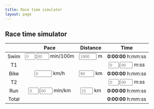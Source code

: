 ```yaml
---
title: Race time simulator
layout: page
---
```


## Race time simulator

|       |     Pace    | Distance |     Time    |
|:-----:|:-----------:|:--------:|:-----------:|
|  Swim |  <input type="text" id="swim_pace_minutes" placeholder="0" maxlength="1" size="1" onKeyPress='validateNumber(event)' onInput='calculateTime()'>:<input type="text" id="swim_pace_seconds" placeholder="00" maxlength="2" size="2" onkeypress='validateNumber(event)' onInput='calculateTime()'> min/100m |  <input type="text" id="swim_distance" placeholder="1900" maxlength="4" size="4" onKeyPress='validateNumber(event)' onInput='calculateTime()'> m  | <span style="font-weight:bold" id="swim_time">0:00:00</span> h:mm:ss |
|   T1  |             |          | <input type="text" id="t1_minutes" placeholder="0" maxlength="1" size="1" onKeyPress='validateNumber(event)' onInput='calculateTime()'>:<input type="text" id="t1_seconds" placeholder="00" maxlength="2" size="2" onKeyPress='validateNumber(event)' onInput='calculateTime()'> m:ss |
|  Bike |  <input type="text" id="bike_pace" placeholder="0"  maxlength="4" size="4" onkeypress='validateNumber(event)' onInput='calculateTime()'> km/h | <input type="text" id="bike_distance" placeholder="90" maxlength="3" size="3" onKeyPress='validateNumber(event)' onInput='calculateTime()'> km | <span style="font-weight:bold" id="bike_time">0:00:00</span> h:mm:ss |
|   T2  |             |          | <input type="text" id="t2_minutes" placeholder="0" maxlength="1" size="1" onKeyPress='validateNumber(event)' onInput='calculateTime()'>:<input type="text" id="t2_seconds" placeholder="00" maxlength="2" size="2" onKeyPress='validateNumber(event)' onInput='calculateTime()'> m:ss |
|  Run  |  <input type="text" id="run_pace_minutes" placeholder="0" maxlength="1" size="1" onKeyPress='validateNumber(event)' onInput='calculateTime()'>:<input type="text" id="run_pace_seconds" placeholder="00" maxlength="2" size="2" onkeypress='validateNumber(event)' onInput='calculateTime()'> min/km | <input type="text" id="run_distance" placeholder="21" maxlength="2" size="2" onKeyPress='validateNumber(event)' onInput='calculateTime()'> km | <span style="font-weight:bold" id="run_time">0:00:00</span> h:mm:ss |
| Total |             |          | <span style="font-weight:bold" id="total_time">0:00:00</span> h:mm:ss |

<script src="{{ base.url | prepend: site.url }}/assets/js/scripts.js"></script>

